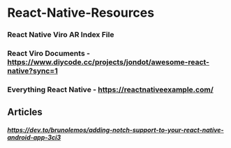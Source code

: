 # React-Native-Resources

### React Native Viro AR Index File

### React Viro Documents - https://www.diycode.cc/projects/jondot/awesome-react-native?sync=1

### Everything React Native - https://reactnativeexample.com/

## Articles 
##### https://dev.to/brunolemos/adding-notch-support-to-your-react-native-android-app-3ci3